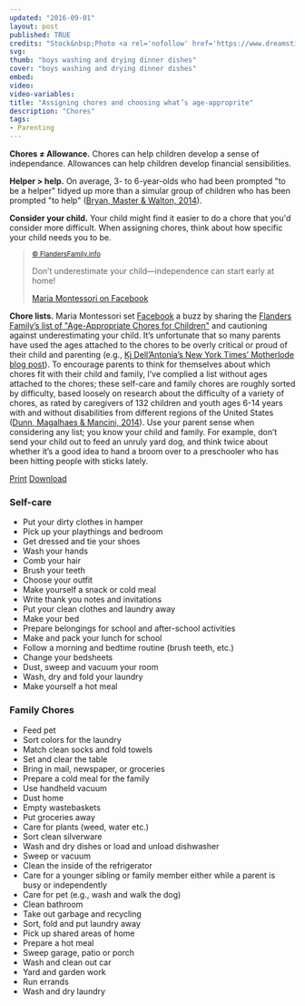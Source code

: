 ```yaml
---
updated: "2016-09-01"
layout: post
published: TRUE
credits: "Stock&nbsp;Photo <a rel='nofollow' href='https://www.dreamstime.com/stock-image-two-boys-doing-dishes-image18152001' target="_blank">&copy;&nbsp;Marcelmooij</a>"
svg:
thumb: "boys washing and drying dinner dishes"
cover: "boys washing and drying dinner dishes"
embed:
video:
video-variables:
title: "Assigning chores and choosing what’s age-approprite"
description: "Chores"
tags:
- Parenting
---
```

<strong>Chores &ne; Allowance.</strong> Chores can help children develop a sense of independance. Allowances can help children develop financial sensibilities. 

<strong>Helper > help.</strong> On average, 3- to 6-year-olds who had been prompted "to be a helper" tidyed up more than a simular group of children who has been prompted "to help" (<a rel="nofollow" href="http://dx.doi.org/10.1111/cdev.12244" target="_blank">Bryan, Master & Walton, 2014</a>).

<strong>Consider your child.</strong> Your child might find it easier to do a chore that you'd consider more difficult. When assigning chores, think about how specific your child needs you to be.

<blockquote cite="http://www.flandersfamily.info/web/age-appropriate-chores-for-children/"><div>
	<p><a rel="nofollow" href="{{site.cache}}/Age-Appropriate-Chore-Chart-for-Children.pdf"><amp-img src="{{site.cache}}/320/Age-Appropriate-Chore-Chart-for-Children.jpg" srcset="{{site.cache}}/320/Age-Appropriate-Chore-Chart-for-Children.jpg 320w,{{site.cache}}/640/Age-Appropriate-Chore-Chart-for-Children.jpg 640w,{{site.cache}}/1280/Age-Appropriate-Chore-Chart-for-Children.jpg 1280w,{{site.cache}}/1920/Age-Appropriate-Chore-Chart-for-Children.jpg 1920w"></amp-img></a></p>
	<p class="citation"><small><a rel="nofollow" href="http://www.flandersfamily.info/web/age-appropriate-chores-for-children/" target="_blank">&copy; FlandersFamily.info</a></small></p>
	<p>Don’t underestimate your child&mdash;independence can start early at home!</p>
	<div class="citation"><a rel="nofollow" href="https://www.facebook.com/mariamontessori/posts/10151850817851345" target="_blank">Maria Montessori on Facebook</a></div>
</div></blockquote>

<strong>Chore lists.</strong> Maria Montessori set <a rel="nofollow" href="https://www.facebook.com/mariamontessori/posts/10151850817851345" target="_blank">Facebook</a> a buzz by sharing the <a rel="nofollow" href="http://www.flandersfamily.info/web/age-appropriate-chores-for-children/" target="_blank">Flanders Family’s list of "Age-Appropriate Chores for Children"</a> and cautioning against underestimating your child. It’s unfortunate that so many parents have used the ages attached to the chores to be overly critical or proud of their child and parenting (e.g., <a rel="nofollow" href="http://parenting.blogs.nytimes.com/2014/01/27/age-appropriate-chores-for-children-and-why-theyre-not-doing-them/" target="_blank">Kj Dell’Antonia’s New York Times’ Motherlode blog post</a>). To encourage parents to think for themselves about which chores fit with their child and family, I’ve complied a list without ages attached to the chores; these self-care and family chores are roughly sorted by difficulty, based loosely on research about the difficulty of a variety of chores, as rated by caregivers of 132 children and youth ages 6-14 years with and without disabilities from different regions of the United States (<a rel="nofollow" href="http://dx.doi.org/10.5014/ajot.2014.010454" target="_blank">Dunn, Magalhaes & Mancini, 2014</a>). Use your parent sense when considering any list; you know your child and family. For example, don’t send your child out to feed an unruly yard dog, and think twice about whether it’s a good idea to hand a broom over to a preschooler who has been hitting people with sticks lately.
<div>
	<div class="buttons">
		<a class="button" href="{{site.url}}/chores.pdf">Print</a>
		<a class="button" href="{{site.url}}/chores.pdf" download="CDavidMaxey-Self-Care-and-Family-Chores.pdf">Download</a>
	</div>
</div>
<h3>Self-care</h3>
<ul class="square">
	<li>Put your dirty clothes in hamper</li>
	<li>Pick up your playthings and bedroom</li>
	<li>Get dressed and tie your shoes</li>
	<li>Wash your hands</li>
	<li>Comb your hair</li>
	<li>Brush your teeth</li>
	<li>Choose your outfit</li>
	<li>Make yourself a snack or cold meal</li>
	<li>Write thank you notes and invitations</li>
	<li>Put your clean clothes and laundry away</li>
	<li>Make your bed</li>
	<li>Prepare belongings for school and after-school activities</li>
	<li>Make and pack your lunch for school</li>
	<li>Follow a morning and bedtime routine (brush teeth, etc.)</li>
	<li>Change your bedsheets</li>
	<li>Dust, sweep and vacuum your room</li>
	<li>Wash, dry and fold your laundry</li>
	<li>Make yourself a hot meal</li>
</ul>
<h3>Family Chores</h3>
<ul class="circle">
	<li>Feed pet</li>
	<li>Sort colors for the laundry</li>
	<li>Match clean socks and fold towels</li>
	<li>Set and clear the table</li>
	<li>Bring in mail, newspaper, or groceries</li>
	<li>Prepare a cold meal for the family</li>
	<li>Use handheld vacuum</li>
	<li>Dust home</li>
	<li>Empty wastebaskets</li>
	<li>Put groceries away</li>
	<li>Care for plants (weed, water etc.)</li>
	<li>Sort clean silverware</li>
	<li>Wash and dry dishes or load and unload dishwasher</li>
	<li>Sweep or vacuum</li>
	<li>Clean the inside of the refrigerator</li>
	<li>Care for a younger sibling or family member either while a parent is busy or independently</li>
	<li>Care for pet (e.g., wash and walk the dog)</li>
	<li>Clean bathroom</li>
	<li>Take out garbage and recycling</li>
	<li>Sort, fold and put laundry away</li>
	<li>Pick up shared areas of home</li>
	<li>Prepare a hot meal</li>
	<li>Sweep garage, patio or porch</li>
	<li>Wash and clean out car</li>
	<li>Yard and garden work</li>
	<li>Run errands</li>
	<li>Wash and dry laundry</li>
</ul>